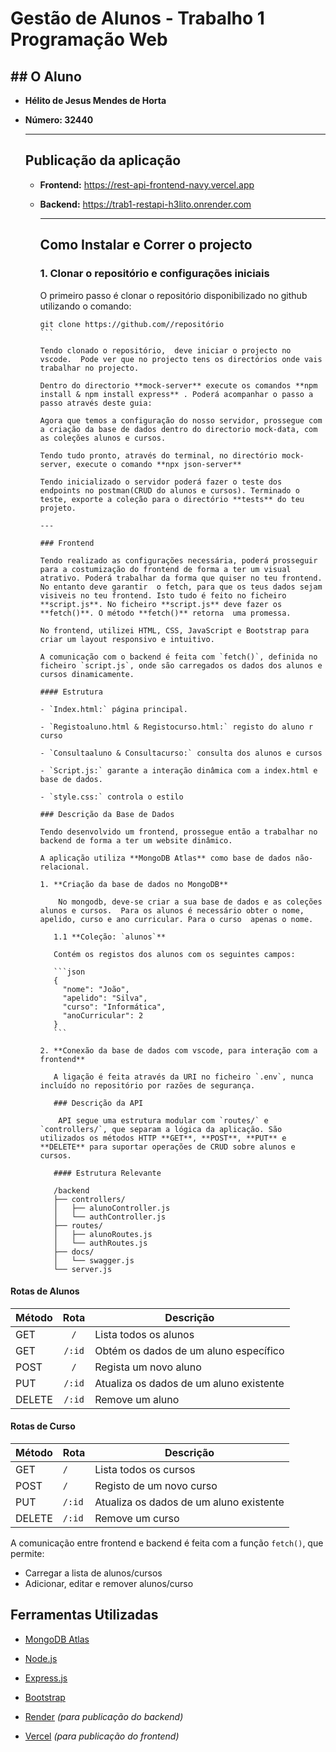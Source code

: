 # Gestão de Alunos - Trabalho 1 Programação Web

## ## O Aluno

- **Hélito de Jesus Mendes de Horta**

- **Número: 32440**
  
  ---
  
  ## Publicação da aplicação
  
  - **Frontend:** https://rest-api-frontend-navy.vercel.app
  
  - **Backend:** https://trab1-restapi-h3lito.onrender.com
    
    ---
    
    ## Como Instalar e Correr o projecto
    
    ### 1. Clonar o repositório e configurações iniciais
    
    O primeiro passo é clonar o  repositório disponibilizado no github utilizando o comando:
    
    ````
    git clone https://github.com//repositório
    ```
    
    Tendo clonado o repositório,  deve iniciar o projecto no vscode.  Pode ver que no projecto tens os directórios onde vais trabalhar no projecto.
    
    Dentro do directorio **mock-server** execute os comandos **npm install & npm install express** . Poderá acompanhar o passo a passo através deste guia: 
    
    Agora que temos a configuração do nosso servidor, prossegue com a criação da base de dados dentro do directorio mock-data, com as coleções alunos e cursos.
    
    Tendo tudo pronto, através do terminal, no directório mock-server, execute o comando **npx json-server**
    
    Tendo inicializado o servidor poderá fazer o teste dos endpoints no postman(CRUD do alunos e cursos). Terminado o teste, exporte a coleção para o directório **tests** do teu projeto.
    
    ---
    
    ### Frontend
    
    Tendo realizado as configurações necessária, poderá prosseguir para a costumização do frontend de forma a ter um visual atrativo. Poderá trabalhar da forma que quiser no teu frontend. No entanto deve garantir  o fetch, para que os teus dados sejam visiveis no teu frontend. Isto tudo é feito no ficheiro **script.js**. No ficheiro **script.js** deve fazer os **fetch()**. O método **fetch()** retorna  uma promessa.
    
    No frontend, utilizei HTML, CSS, JavaScript e Bootstrap para criar um layout responsivo e intuitivo.  
    
    A comunicação com o backend é feita com `fetch()`, definida no ficheiro `script.js`, onde são carregados os dados dos alunos e cursos dinamicamente.
    
    #### Estrutura
    
    - `Index.html:` página principal. 
    
    - `Registoaluno.html & Registocurso.html:` registo do aluno r curso
    
    - `Consultaaluno & Consultacurso:` consulta dos alunos e cursos
    
    - `Script.js:` garante a interação dinâmica com a index.html e base de dados.
    
    - `style.css:` controla o estilo
    
    ### Descrição da Base de Dados
    
    Tendo desenvolvido um frontend, prossegue então a trabalhar no backend de forma a ter um website dinâmico. 
    
    A aplicação utiliza **MongoDB Atlas** como base de dados não-relacional.
    
    1. **Criação da base de dados no MongoDB**
       
        No mongodb, deve-se criar a sua base de dados e as coleções alunos e cursos.  Para os alunos é necessário obter o nome, apelido, curso e ano curricular. Para o curso  apenas o nome.
       
       1.1 **Coleção: `alunos`**
       
       Contém os registos dos alunos com os seguintes campos:
       
       ```json
       {
         "nome": "João",
         "apelido": "Silva",
         "curso": "Informática",
         "anoCurricular": 2
       }
       ```
    
    2. **Conexão da base de dados com vscode, para interação com a frontend**
       
       A ligação é feita através da URI no ficheiro `.env`, nunca incluído no repositório por razões de segurança.
       
       ### Descrição da API
       
        API segue uma estrutura modular com `routes/` e `controllers/`, que separam a lógica da aplicação. São utilizados os métodos HTTP **GET**, **POST**, **PUT** e **DELETE** para suportar operações de CRUD sobre alunos e cursos.
       
       #### Estrutura Relevante
       
       /backend
       ├── controllers/
       │   ├── alunoController.js
       │   └── authController.js
       ├── routes/
       │   ├── alunoRoutes.js
       │   └── authRoutes.js
       ├── docs/
       │   └── swagger.js
       └── server.js

#### Rotas de Alunos

| Método | Rota   | Descrição                               |
| ------ |:------:| --------------------------------------- |
| GET    | `/`    | Lista todos os alunos                   |
| GET    | `/:id` | Obtém os dados de um aluno específico   |
| POST   | `/`    | Regista um novo aluno                   |
| PUT    | `/:id` | Atualiza os dados de um aluno existente |
| DELETE | `/:id` | Remove um aluno                         |

#### Rotas de Curso

| Método | Rota   | Descrição                               |
| ------ | ------ | --------------------------------------- |
| GET    | `/`    | Lista todos os cursos                   |
| POST   | `/`    | Registo de um novo curso                |
| PUT    | `/:id` | Atualiza os dados de um aluno existente |
| DELETE | `/:id` | Remove um curso                         |

A comunicação entre frontend e backend é feita com a função `fetch()`, que permite:

- Carregar a lista de alunos/cursos
- Adicionar, editar e remover alunos/curso
  
  

## Ferramentas Utilizadas

- [MongoDB Atlas](https://www.mongodb.com/cloud/atlas)

- [Node.js](https://nodejs.org/)

- [Express.js](https://expressjs.com/)

- [Bootstrap](https://getbootstrap.com/)

- [Render](https://render.com/) _(para publicação do backend)_

- [Vercel](https://vercel.com/) _(para publicação do frontend)_
